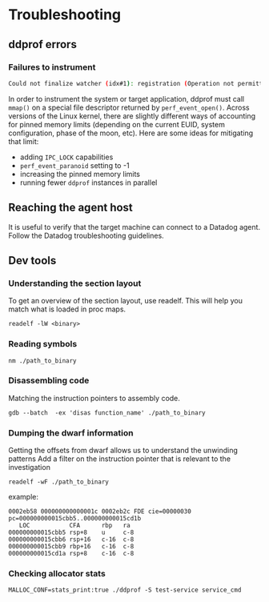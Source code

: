 
# Troubleshooting

## ddprof errors

### Failures to instrument

```bash
Could not finalize watcher (idx#1): registration (Operation not permitted)
```

In order to instrument the system or target application, ddprof must call `mmap()` on a special file descriptor returned by `perf_event_open()`.  Across versions of the Linux kernel, there are slightly different ways of accounting for pinned memory limits (depending on the current EUID, system configuration, phase of the moon, etc).  Here are some ideas for mitigating that limit:

- adding `IPC_LOCK` capabilities
- `perf_event_paranoid` setting to -1
- increasing the pinned memory limits
- running fewer `ddprof` instances in parallel

## Reaching the agent host

It is useful to verify that the target machine can connect to a Datadog agent.  Follow the Datadog troubleshooting guidelines.

## Dev tools

### Understanding the section layout

To get an overview of the section layout, use readelf. This will help you match what is loaded in proc maps.

```
readelf -lW <binary>
```

### Reading symbols

```
nm ./path_to_binary
```

### Disassembling code

Matching the instruction pointers to assembly code. 

```
gdb --batch  -ex 'disas function_name' ./path_to_binary
```

### Dumping the dwarf information

Getting the offsets from dwarf allows us to understand the unwinding patterns
Add a filter on the instruction pointer that is relevant to the investigation

```
readelf -wF ./path_to_binary
```

example:
```
0002eb58 000000000000001c 0002eb2c FDE cie=00000030 pc=000000000015cbb5..000000000015cd1b
   LOC           CFA      rbp   ra      
000000000015cbb5 rsp+8    u     c-8   
000000000015cbb6 rsp+16   c-16  c-8   
000000000015cbb9 rbp+16   c-16  c-8   
000000000015cd1a rsp+8    c-16  c-8   
```

### Checking allocator stats

```
MALLOC_CONF=stats_print:true ./ddprof -S test-service service_cmd
```